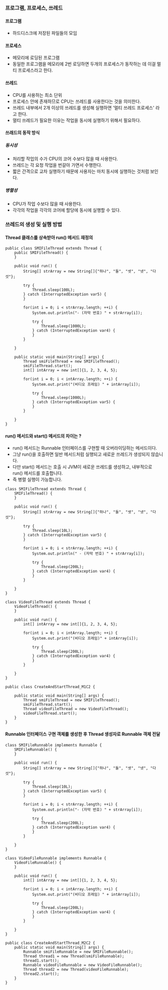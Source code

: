 ### 프로그램, 프로세스, 쓰레드
#### 프로그램
- 하드디스크에 저장된 파일들의 모임
#### 프로세스
- 메모리에 로딩된 프로그램
- 동일한 프로그램을 메모리에 2번 로딩하면 두개의 프로세스가 동작하는 데 이걸 멀티 프로세스라고 한다.
#### 쓰레드
- CPU를 사용하는 최소 단위
- 프로세스 안에 존재하므로 CPU는 쓰레드를 사용한다는 것을 의미한다.
- 쓰레드 내부에서 2개 이상의 쓰레드를 생성해 실행하면 '멀티 쓰레드 프로세스' 라고 한다.
- 멀티 쓰레드가 필요한 이유는 작업을 동시에 실행하기 위해서 필요하다.
#### 쓰래드의 동작 방식
##### 동시성
- 처리할 작업의 수가 CPU의 코어 수보다 많을 때 사용한다.
- 쓰레드는 각 요청 작업을 번갈아 가면서 수행한다.
- 짧은 간격으로 교차 실행하기 때문에 사용자는 마치 동시에 실행하는 것처럼 보인다.
##### 병렬성 
- CPU가 작업 수보다 많을 때 사용한다.
- 각각의 작업을 각각의 코어에 할당에 동시에 실행할 수 있다.

### 쓰레드의 생성 및 실행 방법
#### Thread 클래스를 상속받아 run() 메서드 재정의
```
public class SMIFileThread extends Thread {
    public SMIFileThread() {
    }

    public void run() {
        String[] strArray = new String[]{"하나", "둘", "셋", "넷", "다섯"};

        try {
            Thread.sleep(100L);
        } catch (InterruptedException var5) {
        }

        for(int i = 0; i < strArray.length; ++i) {
            System.out.println("- (자막 번호) " + strArray[i]);

            try {
                Thread.sleep(1000L);
            } catch (InterruptedException var4) {
            }
        }

    }

    public static void main(String[] args) {
        Thread smiFileThread = new SMIFileThread();
        smiFileThread.start();
        int[] intArray = new int[]{1, 2, 3, 4, 5};

        for(int i = 0; i < intArray.length; ++i) {
            System.out.print("(비디오 프레임) " + intArray[i]);

            try {
                Thread.sleep(1000L);
            } catch (InterruptedException var5) {
            }
        }

    }
}
```
#### run() 메서드와 start() 메서드의 차이는 ?
- run() 메서드는 Runnable 인터페이스를 구현할 때 오버라이딩하는 메서드이다.
- 그냥 run()을 호출하면 일반 메서드처럼 실행되고 새로운 쓰레드가 생성되지 않습니다.
- 다만 start() 메서드는 호출 시 JVM이 새로운 쓰레드를 생성하고, 내부적으로 run() 메서드를 호출합니다.
- 즉 병렬 실행이 가능합니다.
```
class SMIFileThread extends Thread {
    SMIFileThread() {
    }

    public void run() {
        String[] strArray = new String[]{"하나", "둘", "셋", "넷", "다섯"};

        try {
            Thread.sleep(10L);
        } catch (InterruptedException var5) {
        }

        for(int i = 0; i < strArray.length; ++i) {
            System.out.println(" - (자막 번호) " + strArray[i]);

            try {
                Thread.sleep(200L);
            } catch (InterruptedException var4) {
            }
        }

    }
}

class VideoFileThread extends Thread {
    VideoFileThread() {
    }

    public void run() {
        int[] intArray = new int[]{1, 2, 3, 4, 5};

        for(int i = 0; i < intArray.length; ++i) {
            System.out.print("(비디오 프레임)" + intArray[i]);

            try {
                Thread.sleep(200L);
            } catch (InterruptedException var4) {
            }
        }

    }
}

public class CreateAndStartThread_M1C2 {

    public static void main(String[] args) {
        Thread smiFileThread = new SMIFileThread();
        smiFileThread.start();
        Thread videoFileThread = new VideoFileThread();
        videoFileThread.start();
    }
}
```
#### Runnable 인터페이스 구현 객체를 생성한 후 Thread 생성자로 Runnable 객체 전달
```
class SMIFileRunnable implements Runnable {
    SMIFileRunnable() {
    }

    public void run() {
        String[] strArray = new String[]{"하나", "둘", "셋", "넷", "다섯"};

        try {
            Thread.sleep(10L);
        } catch (InterruptedException var5) {
        }

        for(int i = 0; i < strArray.length; ++i) {
            System.out.println("- (자막 번호) " + strArray[i]);

            try {
                Thread.sleep(200L);
            } catch (InterruptedException var4) {
            }
        }

    }
}

class VideoFileRunnable implements Runnable {
    VideoFileRunnable() {
    }

    public void run() {
        int[] intArray = new int[]{1, 2, 3, 4, 5};

        for(int i = 0; i < intArray.length; ++i) {
            System.out.print("(비디오 프레임) " + intArray[i]);

            try {
                Thread.sleep(200L);
            } catch (InterruptedException var4) {
            }
        }

    }
}

public class CreateAndStartThread_M2C2 {
    public static void main(String[] args) {
        Runnable smiFileRunnable = new SMIFileRunnable();
        Thread thread1 = new Thread(smiFileRunnable);
        thread1.start();
        Runnable videoFileRunnable = new VideoFileRunnable();
        Thread thread2 = new Thread(videoFileRunnable);
        thread2.start();
    }
}
```



